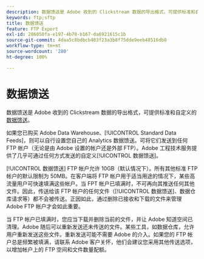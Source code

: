 ```yaml
---
description: 数据馈送是 Adobe 收到的 Clickstream 数据的导出格式，可提供标准和自定义的数据馈送。
keywords: ftp;sftp
title: 数据馈送
feature: FTP Export
exl-id: 286050fa-e197-4b70-b167-da6921615c1b
source-git-commit: 4daa5c8bdbcb483f23a3b8f75dde9eeb48516db8
workflow-type: tm+mt
source-wordcount: '280'
ht-degree: 100%

---
```


# 数据馈送

数据馈送是 Adobe 收到的 Clickstream 数据的导出格式，可提供标准和自定义的[数据馈送](/help/export/analytics-data-feed/data-feed-overview.md)。

如果您已购买 Adobe Data Warehouse、[!UICONTROL Standard Data Feeds]，则可以自行设置您自己的 Analytics 数据馈送。可将它们发送到任何 FTP 帐户（无论是由 Adobe 设置的帐户还是外部 FTP）。Adobe 工程技术服务提供了几乎可通过任何方式发送的自定义[!UICONTROL 数据馈送]。

[!UICONTROL 数据馈送] FTP 帐户允许 10GB（默认情况下）。所有其他标准 FTP 帐户的默认限制为 50MB。在客户端将 FTP 帐户用于适当用途的情况下，某些高流量用户可快速填满这些帐户。当 FPT 帐户已填满时，不可再向其推送任何其他文件。因此，传送给该 FTP 帐户的任何文件（[!UICONTROL 数据馈送]、数据仓库请求等）都不会被传送。正因如此，通过删除已接收和下载的文件来管理 Adobe FTP 帐户才会如此重要。

当 FTP 帐户已填满时，您应当下载并删除当前的文件，并让 Adobe 知道空间已清理。Adobe 随后可以重新发送还未传送的文件。某些工具，如数据仓库，允许用户重新发送这些文件。重新发送可能不需要 Adobe 的介入。如果您的 FTP 帐户总是频繁被填满，请联系 Adobe 客户关怀，他们会建议您采用其他传送选项，以增加帐户上的 FTP 空间和文件数量配额。
